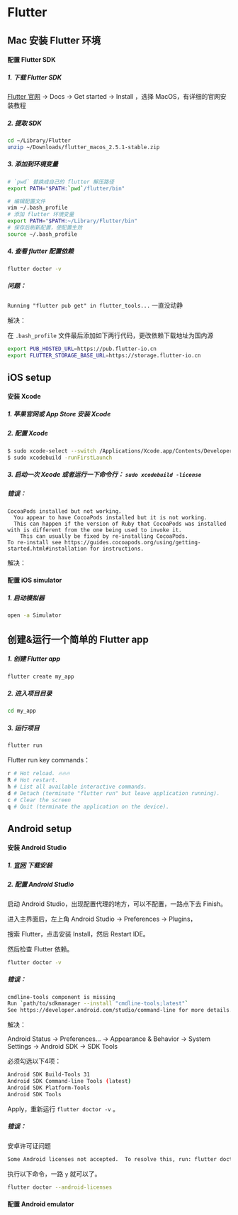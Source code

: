 # Flutter



## Mac 安装 Flutter 环境

#### 配置 Flutter SDK

##### 1. 下载 Flutter SDK

[Flutter 官网](https://flutter.dev) -> Docs -> Get started -> Install ，选择 MacOS，有详细的官网安装教程

##### 2. 提取 SDK

```sh
cd ~/Library/Flutter
unzip ~/Downloads/flutter_macos_2.5.1-stable.zip
```

##### 3. 添加到环境变量

```sh
# `pwd` 替换成自己的 flutter 解压路径
export PATH="$PATH:`pwd`/flutter/bin"
```

```sh
# 编辑配置文件
vim ~/.bash_profile
# 添加 flutter 环境变量
export PATH="$PATH:~/Library/Flutter/bin"
# 保存后刷新配置，使配置生效
source ~/.bash_profile
```

##### 4. 查看 flutter 配置依赖

```sh
flutter doctor -v
```

##### 问题：

`Running "flutter pub get" in flutter_tools...` 一直没动静

解决：

在 `.bash_profile` 文件最后添加如下两行代码，更改依赖下载地址为国内源

```sh
export PUB_HOSTED_URL=https://pub.flutter-io.cn
export FLUTTER_STORAGE_BASE_URL=https://storage.flutter-io.cn
```



## iOS setup

#### 安装 Xcode

##### 1. 苹果官网或 App Store 安装 Xcode

##### 2. 配置 Xcode

```sh
$ sudo xcode-select --switch /Applications/Xcode.app/Contents/Developer
$ sudo xcodebuild -runFirstLaunch
```

##### 3. 启动一次 Xcode 或者运行一下命令行： `sudo xcodebuild -license`

##### 错误：

```
CocoaPods installed but not working.
  You appear to have CocoaPods installed but it is not working.
  This can happen if the version of Ruby that CocoaPods was installed with is different from the one being used to invoke it.
	This can usually be fixed by re-installing CocoaPods.
To re-install see https://guides.cocoapods.org/using/getting-started.html#installation for instructions.
```

解决：





#### 配置 iOS simulator

##### 1. 启动模拟器

```sh
open -a Simulator
```



## 创建&运行一个简单的 Flutter app

##### 1. 创建 Flutter app

```sh
flutter create my_app
```

##### 2. 进入项目目录

```sh
cd my_app
```

##### 3. 运行项目

```sh
flutter run
```

Flutter run key commands：

```sh
r # Hot reload. 🔥🔥🔥
R # Hot restart.
h # List all available interactive commands.
d # Detach (terminate "flutter run" but leave application running).
c # Clear the screen
q # Quit (terminate the application on the device).
```



## Android setup

#### 安装 Android Studio

##### 1. [官网](https://developer.android.google.cn/studio/#downloads) 下载安装

##### 2. 配置 Android Studio

启动 Android Studio，出现配置代理的地方，可以不配置，一路点下去 Finish。

进入主界面后，左上角 Android Studio -> Preferences -> Plugins，

搜索 Flutter，点击安装 Install，然后 Restart IDE。

然后检查 Flutter 依赖。

```sh
flutter doctor -v
```

##### 错误：

```sh
cmdline-tools component is missing
Run `path/to/sdkmanager --install "cmdline-tools;latest"`
See https://developer.android.com/studio/command-line for more details.
```

解决：

Android Status -> Preferences... -> Appearance & Behavior -> System Settings -> Android SDK -> SDK Tools

必须勾选以下4项：

```sh
Android SDK Build-Tools 31
Android SDK Command-line Tools (latest)
Android SDK Platform-Tools
Android SDK Tools
```

Apply，重新运行 `flutter doctor -v` 。

##### 错误：

安卓许可证问题

```sh
Some Android licenses not accepted.  To resolve this, run: flutter doctor --android-licenses
```

执行以下命令，一路 `y` 就可以了。

```sh
flutter doctor --android-licenses
```



#### 配置 Android emulator


























